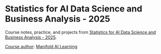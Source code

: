 # Statistics for AI Data Science and Business Analysis - 2025

Course notes, practice, and projects from [Statistics for AI Data Science and Business Analysis - 2025](https://www.udemy.com/course/statistics-probability-for-data-science).

<ins>Course author</ins>: [Manifold AI Learning](https://www.udemy.com/user/manifold-ai-learning/)